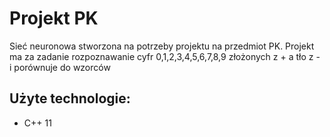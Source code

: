 # Projekt PK
Sieć neuronowa stworzona na potrzeby projektu na przedmiot PK.
Projekt ma za zadanie rozpoznawanie cyfr 0,1,2,3,4,5,6,7,8,9 złożonych z + a tło z - i porównuje do wzorców
## Użyte technologie:
* C++ 11
